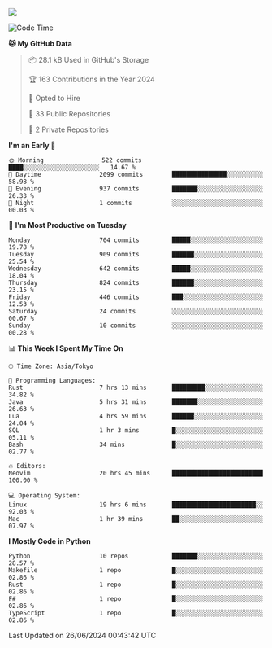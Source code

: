 ![](https://komarev.com/ghpvc/?username=kitagawa-hr)

<!--START_SECTION:waka-->
![Code Time](http://img.shields.io/badge/Code%20Time-894%20hrs%2014%20mins-blue)

**🐱 My GitHub Data** 

> 📦 28.1 kB Used in GitHub's Storage 
 > 
> 🏆 163 Contributions in the Year 2024
 > 
> 💼 Opted to Hire
 > 
> 📜 33 Public Repositories 
 > 
> 🔑 2 Private Repositories 
 > 
**I'm an Early 🐤** 

```text
🌞 Morning                522 commits         ████░░░░░░░░░░░░░░░░░░░░░   14.67 % 
🌆 Daytime                2099 commits        ███████████████░░░░░░░░░░   58.98 % 
🌃 Evening                937 commits         ███████░░░░░░░░░░░░░░░░░░   26.33 % 
🌙 Night                  1 commits           ░░░░░░░░░░░░░░░░░░░░░░░░░   00.03 % 
```
📅 **I'm Most Productive on Tuesday** 

```text
Monday                   704 commits         █████░░░░░░░░░░░░░░░░░░░░   19.78 % 
Tuesday                  909 commits         ██████░░░░░░░░░░░░░░░░░░░   25.54 % 
Wednesday                642 commits         █████░░░░░░░░░░░░░░░░░░░░   18.04 % 
Thursday                 824 commits         ██████░░░░░░░░░░░░░░░░░░░   23.15 % 
Friday                   446 commits         ███░░░░░░░░░░░░░░░░░░░░░░   12.53 % 
Saturday                 24 commits          ░░░░░░░░░░░░░░░░░░░░░░░░░   00.67 % 
Sunday                   10 commits          ░░░░░░░░░░░░░░░░░░░░░░░░░   00.28 % 
```


📊 **This Week I Spent My Time On** 

```text
🕑︎ Time Zone: Asia/Tokyo

💬 Programming Languages: 
Rust                     7 hrs 13 mins       █████████░░░░░░░░░░░░░░░░   34.82 % 
Java                     5 hrs 31 mins       ███████░░░░░░░░░░░░░░░░░░   26.63 % 
Lua                      4 hrs 59 mins       ██████░░░░░░░░░░░░░░░░░░░   24.04 % 
SQL                      1 hr 3 mins         █░░░░░░░░░░░░░░░░░░░░░░░░   05.11 % 
Bash                     34 mins             █░░░░░░░░░░░░░░░░░░░░░░░░   02.77 % 

🔥 Editors: 
Neovim                   20 hrs 45 mins      █████████████████████████   100.00 % 

💻 Operating System: 
Linux                    19 hrs 6 mins       ███████████████████████░░   92.03 % 
Mac                      1 hr 39 mins        ██░░░░░░░░░░░░░░░░░░░░░░░   07.97 % 
```

**I Mostly Code in Python** 

```text
Python                   10 repos            ███████░░░░░░░░░░░░░░░░░░   28.57 % 
Makefile                 1 repo              █░░░░░░░░░░░░░░░░░░░░░░░░   02.86 % 
Rust                     1 repo              █░░░░░░░░░░░░░░░░░░░░░░░░   02.86 % 
F#                       1 repo              █░░░░░░░░░░░░░░░░░░░░░░░░   02.86 % 
TypeScript               1 repo              █░░░░░░░░░░░░░░░░░░░░░░░░   02.86 % 
```




 Last Updated on 26/06/2024 00:43:42 UTC
<!--END_SECTION:waka-->
